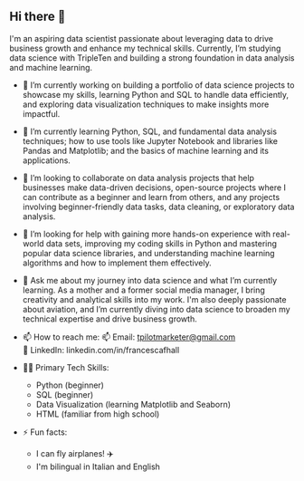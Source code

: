 ## Hi there 👋

I'm an aspiring data scientist passionate about leveraging data to drive business growth and enhance my technical skills. Currently, I’m studying data science with TripleTen and building a strong foundation in data analysis and machine learning.

- 🔭 I’m currently working on building a portfolio of data science projects to showcase my skills, learning Python and SQL to handle data efficiently, and exploring data visualization techniques to make insights more impactful.
  
- 🌱 I’m currently learning Python, SQL, and fundamental data analysis techniques; how to use tools like Jupyter Notebook and libraries like Pandas and Matplotlib; and the basics of machine learning and its applications.
  
- 👯 I’m looking to collaborate on data analysis projects that help businesses make data-driven decisions, open-source projects where I can contribute as a beginner and learn from others, and any projects involving beginner-friendly data tasks, data cleaning, or exploratory data analysis.
  
- 🤔 I’m looking for help with gaining more hands-on experience with real-world data sets, improving my coding skills in Python and mastering popular data science libraries, and understanding machine learning algorithms and how to implement them effectively.
  
- 💬 Ask me about my journey into data science and what I’m currently learning. As a mother and a former social media manager, I bring creativity and analytical skills into my work. I'm also deeply passionate about aviation, and I’m currently diving into data science to broaden my technical expertise and drive business growth.

- 📫 How to reach me:
  📫 Email: tpilotmarketer@gmail.com  
  🔗 LinkedIn: linkedin.com/in/francescafhall


- 👩‍💻 Primary Tech Skills:
  - Python (beginner)
  - SQL (beginner)
  - Data Visualization (learning Matplotlib and Seaborn)
  - HTML (familiar from high school)

- ⚡ Fun facts:
  - I can fly airplanes! ✈️
  - I'm bilingual in Italian and English

